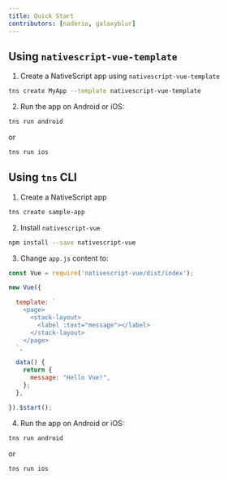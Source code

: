 ```yaml
---
title: Quick Start
contributors: [naderio, galaxyblur]
---
```


## Using `nativescript-vue-template`

1) Create a NativeScript app using `nativescript-vue-template`

```sh
tns create MyApp --template nativescript-vue-template
```

2) Run the app on Android or iOS:

```sh
tns run android
```

or

```sh
tns run ios
```

## Using `tns` CLI

1) Create a NativeScript app

```sh
tns create sample-app
```

2) Install `nativescript-vue`

```sh
npm install --save nativescript-vue
```
3) Change `app.js` content to:

```javascript
const Vue = require('nativescript-vue/dist/index');

new Vue({

  template: `
    <page>
      <stack-layout>
        <label :text="message"></label>
      </stack-layout>
    </page>
  `,

  data() {
    return {
      message: "Hello Vue!",
    };
  },

}).$start();
```

4) Run the app on Android or iOS:

```sh
tns run android
```

or

```sh
tns run ios
```
